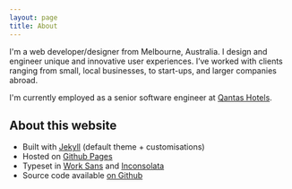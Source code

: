 ```yaml
---
layout: page
title: About
---
```


I'm a web developer/designer from Melbourne, Australia. I design and engineer unique and innovative user experiences. I’ve worked with clients ranging from small, local businesses, to start-ups, and larger companies abroad.

I'm currently employed as a senior software engineer at [Qantas Hotels](https://qantas.com/hotels).

## About this website

- Built with [Jekyll](https://pages.github.com) (default theme + customisations)
- Hosted on [Github Pages](https://pages.github.com)
- Typeset in [Work Sans](http://weiweihuanghuang.github.io/Work-Sans/) and [Inconsolata](http://www.levien.com/type/myfonts/inconsolata.html)
- Source code available [on Github](https://github.com/angusfretwell/angusfretwell.github.io)
